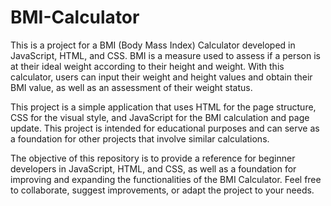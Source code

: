 # BMI-Calculator

This is a project for a BMI (Body Mass Index) Calculator developed in JavaScript, HTML, and CSS. BMI is a measure used to assess if a person is at their ideal weight according to their height and weight. With this calculator, users can input their weight and height values and obtain their BMI value, as well as an assessment of their weight status.

This project is a simple application that uses HTML for the page structure, CSS for the visual style, and JavaScript for the BMI calculation and page update. This project is intended for educational purposes and can serve as a foundation for other projects that involve similar calculations.

The objective of this repository is to provide a reference for beginner developers in JavaScript, HTML, and CSS, as well as a foundation for improving and expanding the functionalities of the BMI Calculator. Feel free to collaborate, suggest improvements, or adapt the project to your needs.
